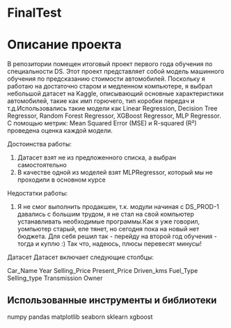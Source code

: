 # FinalTest

# Описание проекта
 В репозитории помещен итоговый проект первого года обучения по специальности DS. Этот проект представляет собой модель машинного обучения по предсказанию стоимости автомобилей. Поскольку я работаю на достаточно старом и медленном компьютере, я выбрал небольшой датасет на Kaggle, описывающий основные характеристики  автомобилей, такие как имп горючего, тип коробки передач и т.д.Использовались такие модели как  Linear Regression, Decision Tree Regressor, Random Forest Regressor, XGBoost Regressor, MLP Regressor. С помощью метрик: Mean Squared Error (MSE) и R-squared (R²) проведена оценка каждой модели. 

 Достоинства работы:
 1. Датасет взят не из предложенного списка, а выбран самостоятельно
 2. В качестве одной из моделей взят MLPRegressor, который мы не проходили в основном курсе

 Недостатки работы:
 1. Я не смог выполнить продакшен, т.к. модули начиная с DS_PROD-1 давались с большим трудом, я не стал на свой компьютер устанавливать необходимые программы.Как я уже говорил, уомпьютер старый, еле тянет, но сегодня пока на новый нет бюджета. Для себя решил так - перейду на второй год обучения - тогда и куплю :) Так что, надеюсь, плюсы перевесят минусы!

Датасет
Датасет включает следующие столбцы:

Car_Name
Year
Selling_Price
Present_Price
Driven_kms
Fuel_Type
Selling_type
Transmission
Owner
 

## Использованные инструменты и библиотеки
numpy 
pandas
matplotlib
seaborn
sklearn
xgboost

